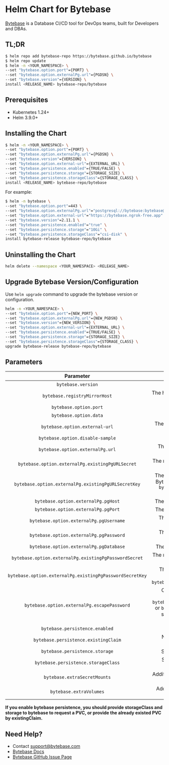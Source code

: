 # Helm Chart for Bytebase

[Bytebase](https://www.bytebase.com) is a Database CI/CD tool for DevOps teams, built for Developers and DBAs.

## TL;DR

```bash
$ helm repo add bytebase-repo https://bytebase.github.io/bytebase
$ helm repo update
$ helm -n <YOUR_NAMESPACE> \
--set "bytebase.option.port"={PORT} \
--set "bytebase.option.externalPg.url"={PGDSN} \
--set "bytebase.version"={VERSION} \
install <RELEASE_NAME> bytebase-repo/bytebase
```

## Prerequisites

- Kubernetes 1.24+
- Helm 3.9.0+

## Installing the Chart

```bash
$ helm -n <YOUR_NAMESPACE> \
--set "bytebase.option.port"={PORT} \
--set "bytebase.option.externalPg.url"={PGDSN} \
--set "bytebase.version"={VERSION} \
--set "bytebase.option.external-url"={EXTERNAL_URL} \
--set "bytebase.persistence.enabled"={TRUE/FALSE} \
--set "bytebase.persistence.storage"={STORAGE_SIZE} \
--set "bytebase.persistence.storageClass"={STORAGE_CLASS} \
install <RELEASE_NAME> bytebase-repo/bytebase
```

For example:

```bash
$ helm -n bytebase \
--set "bytebase.option.port"=443 \
--set "bytebase.option.externalPg.url"="postgresql://bytebase:bytebase@database.bytebase.ap-east-1.rds.amazonaws.com/bytebase" \
--set "bytebase.option.external-url"="https://bytebase.ngrok-free.app" \
--set "bytebase.version"=2.11.1 \
--set "bytebase.persistence.enabled"="true" \
--set "bytebase.persistence.storage"="10Gi" \
--set "bytebase.persistence.storageClass"="csi-disk" \
install bytebase-release bytebase-repo/bytebase
```

## Uninstalling the Chart

```bash
helm delete --namespace <YOUR_NAMESPACE> <RELEASE_NAME>
```

## Upgrade Bytebase Version/Configuration

Use `helm upgrade` command to upgrade the bytebase version or configuration.

```bash
helm -n <YOUR_NAMESPACE> \
--set "bytebase.option.port"={NEW_PORT} \
--set "bytebase.option.externalPg.url"={NEW_PGDSN} \
--set "bytebase.version"={NEW_VERSION} \
--set "bytebase.option.external-url"={EXTERNAL_URL} \
--set "bytebase.persistence.enabled"={TRUE/FALSE} \
--set "bytebase.persistence.storage"={STORAGE_SIZE} \
--set "bytebase.persistence.storageClass"={STORAGE_CLASS} \
upgrade bytebase-release bytebase-repo/bytebase
```

## Parameters

|                        Parameter                         |                                                                                                                Description                                                                                                                 |                         Default Value                          |
| :------------------------------------------------------: | :----------------------------------------------------------------------------------------------------------------------------------------------------------------------------------------------------------------------------------------: | :------------------------------------------------------------: |
|                    `bytebase.version`                    |                                                                                                  The version of Bytebase to be installed.                                                                                                  |                            "2.11.1"                            |
|              `bytebase.registryMirrorHost`               |                                                                              The host for the Docker registry mirror. Leave empty for default registry usage.                                                                              |                               ""                               |
|                  `bytebase.option.port`                  |                                                                                                      Port where Bytebase server runs.                                                                                                      |                              8080                              |
|                  `bytebase.option.data`                  |                                                                                                  Data directory of Bytebase data stored.                                                                                                   |                       /var/opt/bytebase                        |
|              `bytebase.option.external-url`              |                                                The address for users to visit Bytebase, visit [our docs](https://docs.bytebase.com/get-started/install/external-url/) to get more details.                                                 | "<https://docs.bytebase.com/get-started/install/external-url>" |
|             `bytebase.option.disable-sample`             |                                                                                                        Disable the sample instance.                                                                                                        |                             false                              |
|             `bytebase.option.externalPg.url`             |                                                                                        The PostgreSQL url(DSN) for Bytebase to store the metadata.                                                                                         |                               ""                               |
|     `bytebase.option.externalPg.existingPgURLSecret`     |                                                                           The name of Secret stores the PostgreSQL url(DSN) for Bytebase to store the metadata.                                                                            |                               ""                               |
|   `bytebase.option.externalPg.existingPgURLSecretKey`    |                                    The key of Secret stores the PostgreSQL url(DSN) for Bytebase to store the metadata. Should be used with `bytebase.option.externalPg.existingPgURLSecret` together.                                     |                               ""                               |
|           `bytebase.option.externalPg.pgHost`            |                                                                                             The PostgreSQL host for Bytebase metadata storage.                                                                                             |                             "host"                             |
|           `bytebase.option.externalPg.pgPort`            |                                                                                             The PostgreSQL port for Bytebase metadata storage.                                                                                             |                             "port"                             |
|         `bytebase.option.externalPg.pgUsername`          |                                                                                           The PostgreSQL username for Bytebase metadata storage.                                                                                           |                           "username"                           |
|         `bytebase.option.externalPg.pgPassword`          |                                                                                           The PostgreSQL password for Bytebase metadata storage.                                                                                           |                           "password"                           |
|         `bytebase.option.externalPg.pgDatabase`          |                                                                                             The name of the PostgreSQL database for Bytebase.                                                                                              |                           "database"                           |
|  `bytebase.option.externalPg.existingPgPasswordSecret`   |                                                                       The name of Secret that stores the existing PostgreSQL password for Bytebase metadata storage.                                                                       |                               ""                               |
| `bytebase.option.externalPg.existingPgPasswordSecretKey` |                                                   The key of Secret storing the existing PostgreSQL password. Should be used with `bytebase.option.externalPg.existingPgPasswordSecret`.                                                   |                               ""                               |
|       `bytebase.option.externalPg.escapePassword`        | Controls whether to escape the password in the connection string. `bytebase.option.externalPg.existingPgPasswordSecret` or `bytebase.option.externalPg.pgPassword` should be specified with this value together. **Experimental feature.** |                             false                              |
|              `bytebase.persistence.enabled`              |                                                                                                  Enable/disable persistence for Bytebase.                                                                                                  |                             false                              |
|           `bytebase.persistence.existingClaim`           |                                                                                    Name of the existing PersistentVolumeClaim for Bytebase persistence.                                                                                    |                               ""                               |
|              `bytebase.persistence.storage`              |                                                                                              Size of the persistent volume for Bytebase data.                                                                                              |                             "2Gi"                              |
|           `bytebase.persistence.storageClass`            |                                                                                         Storage class for the persistent volume used by Bytebase.                                                                                          |                               ""                               |
|               `bytebase.extraSecretMounts`               |                                                                               Additional Bytebase secret mounts. Defined as an array of volumeMount objects.                                                                               |                               []                               |
|                 `bytebase.extraVolumes`                  |                                                                                    Additional Bytebase volumes. Defined as an array of volume objects.                                                                                     |                               []                               |

**If you enable bytebase persistence, you should provide storageClass and storage to bytebase to request a PVC, or provide the already existed PVC by existingClaim.**

## Need Help?

- Contact <support@bytebase.com>
- [Bytebase Docs](https://docs.bytebase.com)
- [Bytebase GitHub Issue Page](https://github.com/bytebase/bytebase/issues/new/choose)
